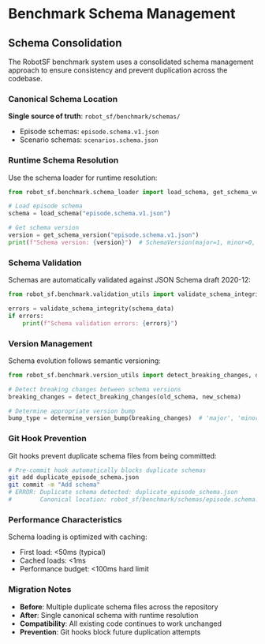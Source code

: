 # Benchmark Schema Management

## Schema Consolidation

The RobotSF benchmark system uses a consolidated schema management approach to ensure consistency and prevent duplication across the codebase.

### Canonical Schema Location

**Single source of truth**: `robot_sf/benchmark/schemas/`
- Episode schemas: `episode.schema.v1.json`
- Scenario schemas: `scenarios.schema.json`

### Runtime Schema Resolution

Use the schema loader for runtime resolution:

```python
from robot_sf.benchmark.schema_loader import load_schema, get_schema_version

# Load episode schema
schema = load_schema("episode.schema.v1.json")

# Get schema version
version = get_schema_version("episode.schema.v1.json")
print(f"Schema version: {version}")  # SchemaVersion(major=1, minor=0, patch=0)
```

### Schema Validation

Schemas are automatically validated against JSON Schema draft 2020-12:

```python
from robot_sf.benchmark.validation_utils import validate_schema_integrity

errors = validate_schema_integrity(schema_data)
if errors:
    print(f"Schema validation errors: {errors}")
```

### Version Management

Schema evolution follows semantic versioning:

```python
from robot_sf.benchmark.version_utils import detect_breaking_changes, determine_version_bump

# Detect breaking changes between schema versions
breaking_changes = detect_breaking_changes(old_schema, new_schema)

# Determine appropriate version bump
bump_type = determine_version_bump(breaking_changes)  # 'major', 'minor', or 'patch'
```

### Git Hook Prevention

Git hooks prevent duplicate schema files from being committed:

```bash
# Pre-commit hook automatically blocks duplicate schemas
git add duplicate_episode_schema.json
git commit -m "Add schema"
# ERROR: Duplicate schema detected: duplicate_episode_schema.json
#        Canonical location: robot_sf/benchmark/schemas/episode.schema.v1.json
```

### Performance Characteristics

Schema loading is optimized with caching:
- First load: <50ms (typical)
- Cached loads: <1ms
- Performance budget: <100ms hard limit

### Migration Notes

- **Before**: Multiple duplicate schema files across the repository
- **After**: Single canonical schema with runtime resolution
- **Compatibility**: All existing code continues to work unchanged
- **Prevention**: Git hooks block future duplication attempts
